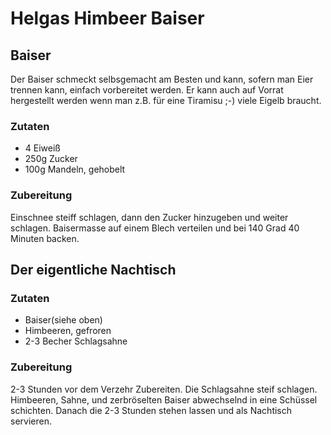 # Helgas Himbeer Baiser

## Baiser
Der Baiser schmeckt selbsgemacht am Besten und kann, sofern man Eier trennen kann, einfach vorbereitet werden.
Er kann auch auf Vorrat hergestellt werden wenn man z.B. für eine Tiramisu ;-) viele Eigelb braucht.
### Zutaten
+ 4 Eiweiß
+ 250g Zucker
+ 100g Mandeln, gehobelt

### Zubereitung
Einschnee steiff schlagen, dann den Zucker hinzugeben und weiter schlagen.
Baisermasse auf einem Blech verteilen und bei 140 Grad 40 Minuten backen.

## Der eigentliche Nachtisch
### Zutaten
+ Baiser(siehe oben)
+ Himbeeren, gefroren
+ 2-3 Becher Schlagsahne
### Zubereitung
2-3 Stunden vor dem Verzehr Zubereiten. Die Schlagsahne steif schlagen.
Himbeeren, Sahne, und zerbröselten Baiser abwechselnd in eine Schüssel schichten.
Danach die 2-3 Stunden stehen lassen und als Nachtisch servieren.